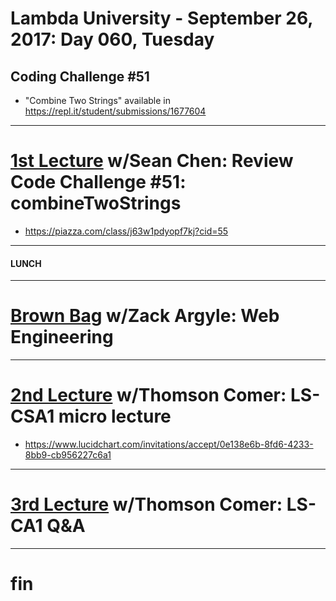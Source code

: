 # Lambda University - September 26, 2017: Day 060, Tuesday
## Coding Challenge #51
- "Combine Two Strings" available in https://repl.it/student/submissions/1677604
***
# [1st Lecture](https://youtu.be/lcTbfgMlNNE) w/Sean Chen: Review Code Challenge #51: combineTwoStrings
- https://piazza.com/class/j63w1pdyopf7kj?cid=55

***
#### LUNCH
***
# [Brown Bag](VIDEO_RECORDED_NOT_POSTED) w/Zack Argyle: Web Engineering
***
# [2nd Lecture](https://youtu.be/kP29RbUD7bY) w/Thomson Comer: LS-CSA1 micro lecture
- https://www.lucidchart.com/invitations/accept/0e138e6b-8fd6-4233-8bb9-cb956227c6a1

***
# [3rd Lecture](https://youtu.be/ti29qrVGG1k) w/Thomson Comer: LS-CA1 Q&A
***
# fin
